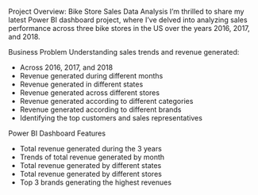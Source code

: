 Project Overview: Bike Store Sales Data Analysis
I’m thrilled to share my latest Power BI dashboard project, where I’ve delved into analyzing sales performance across three bike stores in the US over the years 2016, 2017, and 2018.

Business Problem
Understanding sales trends and revenue generated:

- Across 2016, 2017, and 2018
- Revenue generated during different months
- Revenue generated in different states
- Revenue generated across different stores
- Revenue generated according to different categories
- Revenue generated according to different brands
- Identifying the top customers and sales representatives

Power BI Dashboard Features

- Total revenue generated during the 3 years
- Trends of total revenue generated by month
- Total revenue generated by different states
- Total revenue generated by different stores
- Top 3 brands generating the highest revenues
